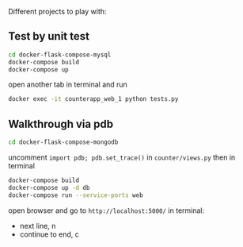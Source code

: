 Different projects to play with:
## Test by unit test
```bash
cd docker-flask-compose-mysql
docker-compose build
docker-compose up
```
open another tab in terminal and run
```bash
docker exec -it counterapp_web_1 python tests.py
```

## Walkthrough via pdb
```bash
cd docker-flask-compose-mongodb
```
uncomment `import pdb; pdb.set_trace()` in `counter/views.py`
then in terminal
```bash
docker-compose build
docker-compose up -d db
docker-compose run --service-ports web
```
open browser and go to `http://localhost:5000/`
in terminal:
- next line, n
- continue to end, c
